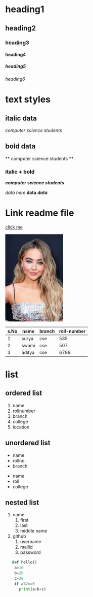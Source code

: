 # heading1
## heading2
### heading3
#### heading4
##### heading5
###### heading6


# text styles
## italic data
*computer science students* 

## bold data
** computer science students **

### italic + bold
***computer science students***


*data here*
**data**
***data***
# Link readme file
[click me]("www.google.com")

![sabrina](sabrina.jpg)

|s.No|name|branch|roll-number|
|----|----|------|---------|
|1|surya|cse|535
|2|swami|cse|507
|3|aditya|cse|6789

# list
## ordered list
1. name
2.  rollnumber
3.  branch
4.  college
5.  location
## unordered list
- name
- rollno.
- branch
* name
* roll
* college
## nested list
1. name 
   1. first
   2. last
   3. middle name
2. github
   1. username
   2. mailid
   3. password
```python
   def hello()
    a=10
    b=20
    c=30
    if a%2==0
      print(a+b+c)
```
